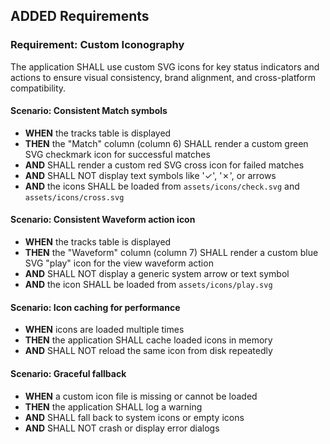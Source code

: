 ## ADDED Requirements

### Requirement: Custom Iconography
The application SHALL use custom SVG icons for key status indicators and actions to ensure visual consistency, brand alignment, and cross-platform compatibility.

#### Scenario: Consistent Match symbols
- **WHEN** the tracks table is displayed
- **THEN** the "Match" column (column 6) SHALL render a custom green SVG checkmark icon for successful matches
- **AND** SHALL render a custom red SVG cross icon for failed matches
- **AND** SHALL NOT display text symbols like '✓', '✗', or arrows
- **AND** the icons SHALL be loaded from `assets/icons/check.svg` and `assets/icons/cross.svg`

#### Scenario: Consistent Waveform action icon
- **WHEN** the tracks table is displayed
- **THEN** the "Waveform" column (column 7) SHALL render a custom blue SVG "play" icon for the view waveform action
- **AND** SHALL NOT display a generic system arrow or text symbol
- **AND** the icon SHALL be loaded from `assets/icons/play.svg`

#### Scenario: Icon caching for performance
- **WHEN** icons are loaded multiple times
- **THEN** the application SHALL cache loaded icons in memory
- **AND** SHALL NOT reload the same icon from disk repeatedly

#### Scenario: Graceful fallback
- **WHEN** a custom icon file is missing or cannot be loaded
- **THEN** the application SHALL log a warning
- **AND** SHALL fall back to system icons or empty icons
- **AND** SHALL NOT crash or display error dialogs
